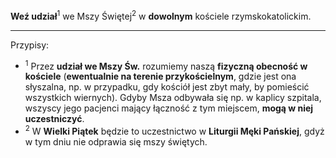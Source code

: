 **Weź udział**<sup>1</sup> we Mszy Świętej<sup>2</sup> w **dowolnym** kościele rzymskokatolickim.

---
Przypisy:

- <sup>1</sup> Przez **udział we Mszy Św.** rozumiemy naszą **fizyczną obecność w kościele** (**ewentualnie na terenie przykościelnym**, gdzie jest ona słyszalna, np. w przypadku, gdy kościół jest zbyt mały, by pomieścić wszystkich wiernych). Gdyby Msza odbywała się np. w kaplicy szpitala, wszyscy jego pacjenci mający łączność z tym miejscem, **mogą w niej uczestniczyć**.
- <sup>2</sup> W **Wielki Piątek** będzie to uczestnictwo w **Liturgii Męki Pańskiej**, gdyż w tym dniu nie odprawia się mszy świętych.
